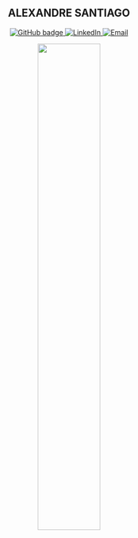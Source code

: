  <h2 align="center">ALEXANDRE SANTIAGO</h2>
<p align="center">
  <a href="https://github.com/AlexandreSBS">
    <img src="https://img.shields.io/badge/-Github-000?style=for-the-badge&logo=Github&logoColor=white&link=https://github.com/AlexandreSBS" alt="GitHub badge" />
  </a>
  <a href="https://www.linkedin.com/in/alexandresantiagobs/">
    <img src="https://img.shields.io/badge/-LinkedIn-blue?style=for-the-badge&logo=Linkedin&logoColor=white&link=https://www.linkedin.com/in/alexandresantiagobs/" alt="LinkedIn" />
  </a>
  <a href = "mailto: alexandresantiagobs@gmail.com">
    <img src="https://img.shields.io/badge/-Email-red?style=for-the-badge&labelColor=red&logo=Gmail&logoColor=white&link=alexandresantiagobs@gmail.com" alt="Email" />
  </a>
</p>

<p align="center"><img width="50%" src="https://github-readme-stats.vercel.app/api?username=alexandresbs&show_icons=true&theme=dark" /></p>
